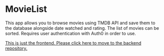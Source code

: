 # MovieList
This app allows you to browse movies using TMDB API and save them to the database alongside date watched and rating. The list of movies can be sorted. Requires user authentication with Auth0 in order to use.

[This is just the frontend. Please click here to move to the backend repository.](https://github.com/Ravord/MovieList-API)
